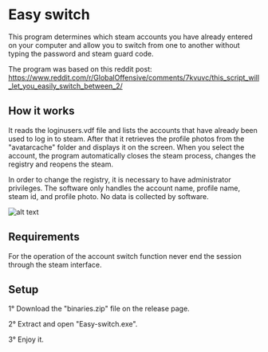 # Easy switch
This program determines which steam accounts you have already entered on your computer and allow you to switch from one to another without typing the password and steam guard code.

The program was based on this reddit post: https://www.reddit.com/r/GlobalOffensive/comments/7kvuvc/this_script_will_let_you_easily_switch_between_2/

## How it works
It reads the loginusers.vdf file and lists the accounts that have already been used to log in to steam. After that it retrieves the profile photos from the "avatarcache" folder and displays it on the screen. When you select the account, the program automatically closes the steam process, changes the registry and reopens the steam.

In order to change the registry, it is necessary to have administrator privileges. The software only handles the account name, profile name, steam id, and profile photo. No data is collected by software.

![alt text](https://i.imgur.com/Rnu25Eh.png)

## Requirements
For the operation of the account switch function never end the session through the steam interface.

## Setup

1° Download the "binaries.zip" file on the release page.

2° Extract and open "Easy-switch.exe".

3° Enjoy it.
